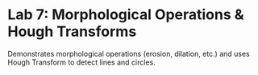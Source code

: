 ﻿# Lab 7: Morphological Operations & Hough Transforms

Demonstrates morphological operations (erosion, dilation, etc.) and uses Hough Transform to detect lines and circles.
